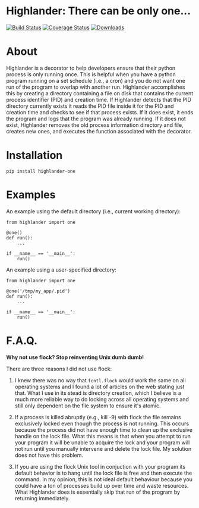 # Highlander: There can be only one...
[![Build Status](https://travis-ci.org/chriscannon/highlander.svg?branch=master)](https://travis-ci.org/chriscannon/highlander)
[![Coverage Status](https://coveralls.io/repos/chriscannon/highlander/badge.svg)](https://coveralls.io/r/chriscannon/highlander)
[![Downloads](https://img.shields.io/pypi/dm/highlander-one.svg)](https://pypi.python.org/pypi/highlander-one)

About
=====
Highlander is a decorator to help developers ensure that their python
process is only running once. This is helpful when you have
a python program running on a set schedule (i.e., a cron) and you do
not want one run of the program to overlap with another run. Highlander
accomplishes this by creating a directory containing a file
on disk that contains the current process identifier (PID) and
creation time. If Highlander detects that the PID directory currently
exists it reads the PID file inside it for the PID and creation time
and checks to see if that process exists. If it does exist, it ends the program
and logs that the program was already running. If it does not exist,
Highlander removes the old process information directory and file, creates new ones, and
executes the function associated with the decorator.


Installation
============
    pip install highlander-one


Examples
========
An example using the default directory (i.e., current working directory):

    from highlander import one

    @one()
    def run():
        ...

    if __name__ == '__main__':
        run()

An example using a user-specified directory:

    from highlander import one

    @one('/tmp/my_app/.pid')
    def run():
        ...

    if __name__ == '__main__':
        run()
        
F.A.Q.
======
**Why not use flock? Stop reinventing Unix dumb dumb!**

There are three reasons I did not use flock:

1. I knew there was no way that `fcntl.flock` would work the same on all operating systems
and I found a lot of articles on the web stating just that.
What I use in its stead is directory creation, which I believe is a much
more reliable way to do locking across all operating systems and still
only dependent on the file system to ensure it's atomic.

2. If a process is killed abruptly (e.g., kill -9) with flock the file
remains exclusively locked even though the process is not running. This
occurs because the process did not have enough time to clean up the exclusive handle on the lock file. What
this means is that when you attempt to run your program it will be unable to
acquire the lock and your program will not run until you manually intervene and
delete the lock file. My solution does not have this problem.

3. If you are using the flock Unix tool in conjuction with your program its
default behavior is to hang until the lock file is free and then execute the command.
In my opinion, this is not ideal default behaviour because you could have a ton of
processes build up over time and waste resources. What Highlander does is essentially skip
that run of the program by returning immediately.
